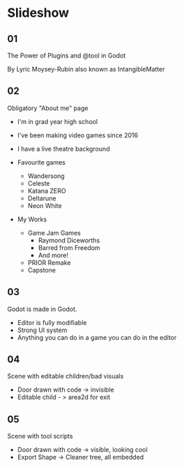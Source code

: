 # Slideshow

## 01

The Power of Plugins and @tool in Godot

By Lyric Moysey-Rubin
also known as IntangibleMatter

## 02

Obligatory "About me" page

- I'm in grad year high school
- I've been making video games since 2016
- I have a live theatre background

- Favourite games
	- Wandersong
	- Celeste
	- Katana ZERO
	- Deltarune
	- Neon White
- My Works
	- Game Jam Games
		- Raymond Diceworths
		- Barred from Freedom
		- And more!
	- PRIOR Remake
	- Capstone


## 03

Godot is made in Godot.

- Editor is fully modifiable
- Strong UI system
- Anything you can do in a game you can do in the editor

## 04

Scene with editable children/bad visuals

- Door drawn with code -> invisible
- Editable child - > area2d for exit

## 05

Scene with tool scripts

- Door drawn with code -> visible, looking cool
- Export Shape -> Cleaner tree, all embedded

